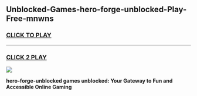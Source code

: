 
## Unblocked-Games-hero-forge-unblocked-Play-Free-mnwns
<h3>
<a href="https://premium76.site?title=hero-forge-unblocked&ref=10A">CLICK TO PLAY</a></h3>
<hr>

<h3>
<a href="https://premium76.site?title=hero-forge-unblocked&ref=10A">CLICK 2 PLAY</a>
  
</h3>

<a href="https://premium76.site?title=hero-forge-unblocked&ref=10A"><img src="https://clearcache.store/games.png"></a>


**hero-forge-unblocked games unblocked: Your Gateway to Fun and Accessible Online Gaming**
